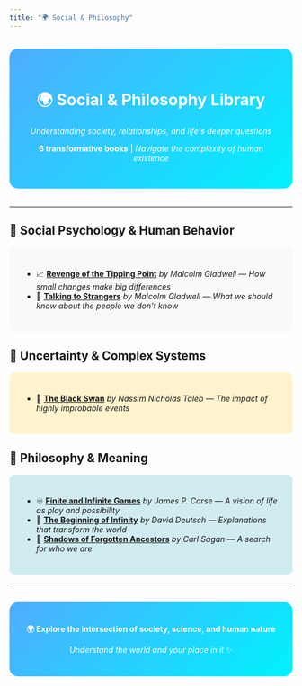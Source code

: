 ```yaml
---
title: "🌍 Social & Philosophy"
---
```


<div style="text-align: center; margin: 2rem 0; padding: 2rem; background: linear-gradient(135deg, #4facfe 0%, #00f2fe 100%); border-radius: 15px; color: white;">

# 🌍 Social & Philosophy Library

*Understanding society, relationships, and life's deeper questions*

**6 transformative books** | *Navigate the complexity of human existence*

</div>

---

## 🧠 Social Psychology & Human Behavior

<div style="background: #f8f9fa; padding: 1.5rem; border-radius: 10px; margin: 1rem 0;">

- 📈 [**Revenge of the Tipping Point**](./revenge_of_the_tipping_point-malcom_gladwell) *by Malcolm Gladwell* — *How small changes make big differences*
- 🤝 [**Talking to Strangers**](./talking_to_strangers-malcom_gladwell) *by Malcolm Gladwell* — *What we should know about the people we don't know*

</div>

## 🦢 Uncertainty & Complex Systems

<div style="background: #fff3cd; padding: 1.5rem; border-radius: 10px; margin: 1rem 0;">

- 🖤 [**The Black Swan**](./the_black_swan-nassim_taleb) *by Nassim Nicholas Taleb* — *The impact of highly improbable events*

</div>

## 🌌 Philosophy & Meaning

<div style="background: #d1ecf1; padding: 1.5rem; border-radius: 10px; margin: 1rem 0;">

- ♾️ [**Finite and Infinite Games**](./finite_and_infinite_games-james_p_carse) *by James P. Carse* — *A vision of life as play and possibility*
- 🚀 [**The Beginning of Infinity**](./the_beginning_of_infinity-david_deutsch) *by David Deutsch* — *Explanations that transform the world*
- 🌟 [**Shadows of Forgotten Ancestors**](./shadows_of_our_ancestors-carl_sagan) *by Carl Sagan* — *A search for who we are*

</div>

---

<div style="text-align: center; margin: 2rem 0; padding: 1.5rem; background: linear-gradient(135deg, #4facfe 0%, #00f2fe 100%); border-radius: 15px; color: white;">

**🌍 Explore the intersection of society, science, and human nature**

*Understand the world and your place in it* ✨

</div>
